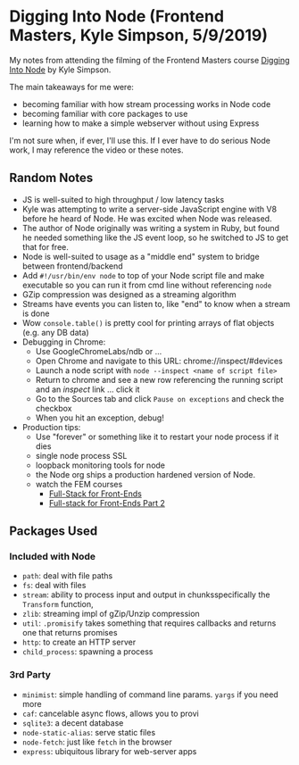 # Digging Into Node (Frontend Masters, Kyle Simpson, 5/9/2019)
My notes from attending the filming of the Frontend Masters course [Digging Into Node](https://frontendmasters.com/workshops/digging-into-node/) by Kyle Simpson.

The main takeaways for me were:
 - becoming familiar with how stream processing works in Node code
 - becoming familiar with core packages to use
 - learning how to make a simple webserver without using Express
 
 I'm not sure when, if ever, I'll use this. If I ever have to do serious Node work, I may reference the video or these notes.

## Random Notes
- JS is well-suited to high throughput / low latency tasks
- Kyle was attempting to write a server-side JavaScript engine with V8 before he heard of Node. He was excited when Node was released.
- The author of Node originally was writing a system in Ruby, but found he needed something like the JS event loop, so he switched to JS to get that for free.
- Node is well-suited to usage as a "middle end" system to bridge between frontend/backend
- Add `#!/usr/bin/env node` to top of your Node script file and make executable so you can run it from cmd line without referencing `node`
- GZip compression was designed as a streaming algorithm
- Streams have events you can listen to, like "end" to know when a stream is done
- Wow `console.table()` is pretty cool for printing arrays of flat objects (e.g. any DB data)
- Debugging in Chrome:
  - Use GoogleChromeLabs/ndb or ...
  - Open Chrome and navigate to this URL: chrome://inspect/#devices
  - Launch a node script with `node --inspect <name of script file>`
  - Return to chrome and see a new row referencing the running script and an *inspect* link ... click it
  - Go to the Sources tab and click `Pause on exceptions` and check the checkbox
  - When you hit an exception, debug!
- Production tips:
  - Use "forever" or something like it to restart your node process if it dies
  - single node process SSL
  - loopback monitoring tools for node
  - the Node org ships a production hardened version of Node.
  - watch the FEM courses
    - [Full-Stack for Front-Ends](https://frontendmasters.com/courses/full-stack/)
    - [Full-stack for Front-Ends Part 2](https://frontendmasters.com/courses/full-stack-v2/)
  
## Packages Used
### Included with Node
- `path`: deal with file paths
- `fs`: deal with files
- `stream`: ability to process input and output in chunksspecifically the `Transform` function, 
- `zlib`: streaming impl of gZip/Unzip compression
- `util`: `.promisify` takes something that requires callbacks and returns one that returns promises
- `http`: to create an HTTP server
- `child_process`: spawning a process

### 3rd Party
- `minimist`: simple handling of command line params. `yargs` if you need more
- `caf`: cancelable async flows, allows you to provi
- `sqlite3`: a decent database
- `node-static-alias`: serve static files
- `node-fetch`: just like `fetch` in the browser
- `express`: ubiquitous library for web-server apps
